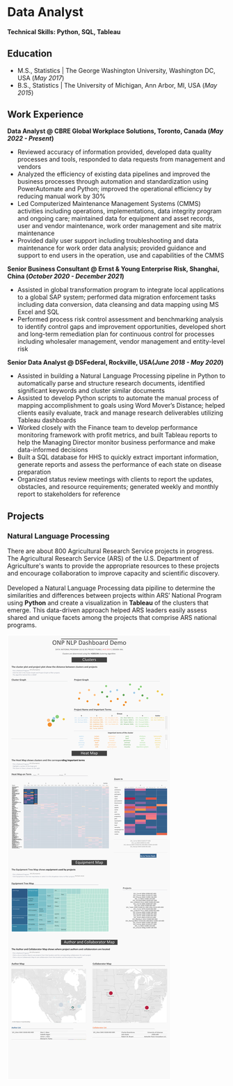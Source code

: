 # Data Analyst

#### Technical Skills: Python, SQL, Tableau

## Education					       		
- M.S., Statistics	| The George Washington University, Washington DC, USA (_May 2017_)	 			        		
- B.S., Statistics | The University of Michigan, Ann Arbor, MI, USA (_May 2015_)

## Work Experience
**Data Analyst @ CBRE Global Workplace Solutions, Toronto, Canada (_May 2022 - Present_)**
- Reviewed accuracy of information provided, developed data quality processes and tools, responded to data requests from management and vendors
- Analyzed the efficiency of existing data pipelines and improved the business processes through automation and standardization using PowerAutomate and Python; improved the operational efficiency by reducing manual work by 30%
- Led Computerized Maintenance Management Systems (CMMS) activities including operations, implementations, data integrity program and ongoing care; maintained data for equipment and asset records, user and vendor maintenance, work order management and site matrix maintenance
- Provided daily user support including troubleshooting and data maintenance for work order data analysis; provided guidance and support to end users in the operation, use and capabilities of the CMMS

**Senior Business Consultant @ Ernst & Young Enterprise Risk, Shanghai, China (_October 2020 - December 2021_)**
- Assisted in global transformation program to integrate local applications to a global SAP system; performed data migration enforcement tasks including data conversion, data cleansing and data mapping using MS Excel and SQL
- Performed process risk control assessment and benchmarking analysis to identify control gaps and improvement opportunities, developed short and long-term remediation plan for continuous control for processes including wholesaler management, vendor management and entity-level risk

**Senior Data Analyst @ DSFederal, Rockville, USA(_June 2018 - May 2020_)**
- Assisted in building a Natural Language Processing pipeline in Python to automatically parse and structure research documents, identified significant keywords and cluster similar documents 
- Assisted to develop Python scripts to automate the manual process of mapping accomplishment to goals using Word Mover’s Distance; helped clients easily evaluate, track and manage research deliverables utilizing Tableau dashboards
- Worked closely with the Finance team to develop performance monitoring framework with profit metrics, and built Tableau reports to help the Managing Director monitor business performance and make data-informed decisions
- Built a SQL database for HHS to quickly extract important information, generate reports and assess the performance of each state on disease preparation
- Organized status review meetings with clients to report the updates, obstacles, and resource requirements; generated weekly and monthly report to stakeholders for reference

## Projects
### Natural Language Processing
There are about 800 Agricultural Research Service projects in progress. The Agricultural Research Service (ARS) of the U.S. Department of Agriculture's wants to provide the appropriate resources to these projects and encourage collaboration to improve capacity and scientific discovery. 
<br><br>
Developed a Natural Language Processing data pipiline to determine the similarities and differences between projects within ARS’ National Program using **Python** and create a visualization in **Tableau** of the clusters that emerge. This data-driven approach helped ARS leaders easily assess shared and unique facets among the projects that comprise ARS national programs.

![ARS NLP Dashboard](/images/NLP_Dashboard.png)
